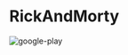 # RickAndMorty
![google-play](https://github.com/mica-reyes/RickAndMorty/assets/83589767/f07eb183-43e4-44ce-a203-ffe94d3dd98c)

